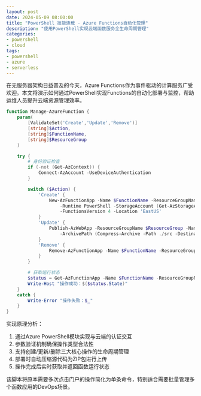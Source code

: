 ```yaml
---
layout: post
date: 2024-05-09 08:00:00
title: "PowerShell 技能连载 - Azure Functions自动化管理"
description: "使用PowerShell实现云端函数服务全生命周期管理"
categories:
- powershell
- cloud
tags:
- powershell
- azure
- serverless
---
```


在无服务器架构日益普及的今天，Azure Functions作为事件驱动的计算服务广受欢迎。本文将演示如何通过PowerShell实现Functions的自动化部署与监控，帮助运维人员提升云端资源管理效率。

```powershell
function Manage-AzureFunction {
    param(
        [ValidateSet('Create','Update','Remove')]
        [string]$Action,
        [string]$FunctionName,
        [string]$ResourceGroup
    )

    try {
        # 身份验证检查
        if (-not (Get-AzContext)) {
            Connect-AzAccount -UseDeviceAuthentication
        }

        switch ($Action) {
            'Create' {
                New-AzFunctionApp -Name $FunctionName -ResourceGroupName $ResourceGroup `
                    -Runtime PowerShell -StorageAccount (Get-AzStorageAccount -ResourceGroupName $ResourceGroup).StorageAccountName `
                    -FunctionsVersion 4 -Location 'EastUS'
            }
            'Update' {
                Publish-AzWebApp -ResourceGroupName $ResourceGroup -Name $FunctionName `
                    -ArchivePath (Compress-Archive -Path ./src -DestinationPath function.zip -Force)
            }
            'Remove' {
                Remove-AzFunctionApp -Name $FunctionName -ResourceGroupName $ResourceGroup -Force
            }
        }

        # 获取运行状态
        $status = Get-AzFunctionApp -Name $FunctionName -ResourceGroupName $ResourceGroup
        Write-Host "操作成功：$($status.State)"
    }
    catch {
        Write-Error "操作失败：$_"
    }
}
```

实现原理分析：
1. 通过Azure PowerShell模块实现与云端的认证交互
2. 参数验证机制确保操作类型合法性
3. 支持创建/更新/删除三大核心操作的生命周期管理
4. 部署时自动压缩源代码为ZIP包进行上传
5. 操作完成后实时获取并返回函数运行状态

该脚本将原本需要多次点击门户的操作简化为单条命令，特别适合需要批量管理多个函数应用的DevOps场景。